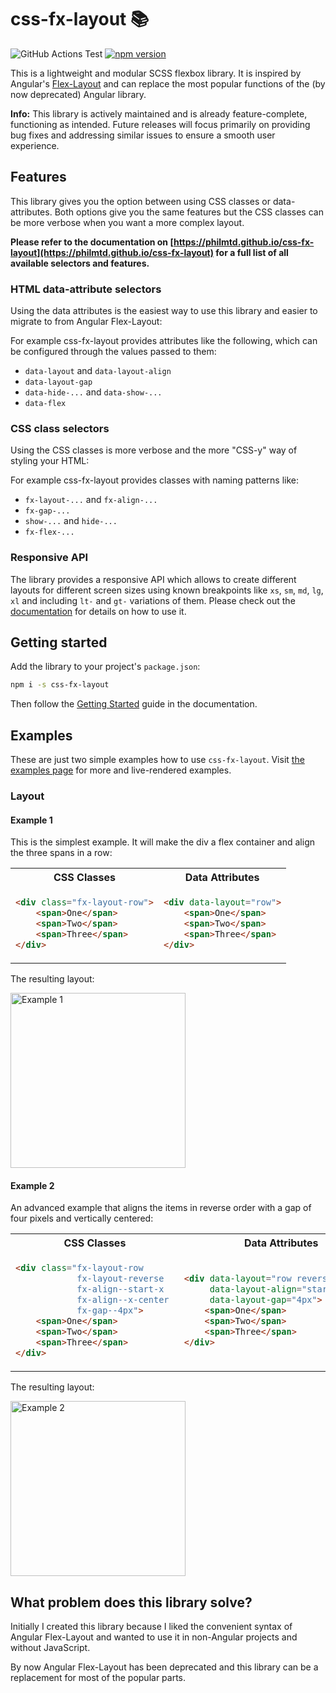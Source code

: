 # css-fx-layout 📚

![GitHub Actions Test](https://github.com/philmtd/css-fx-layout/actions/workflows/test.yml/badge.svg)
[![npm version](https://badge.fury.io/js/css-fx-layout.svg)](https://www.npmjs.com/package/css-fx-layout)

This is a lightweight and modular SCSS flexbox library. It is inspired by Angular's [Flex-Layout](https://github.com/angular/flex-layout) and can replace the
most popular functions of the (by now deprecated) Angular library.

**Info:** This library is actively maintained and is already feature-complete, functioning as intended. Future releases will focus primarily on providing bug fixes and addressing similar issues to ensure a smooth user experience.

## Features

This library gives you the option between using CSS classes or data-attributes. Both options give you the same features but the CSS classes can be more verbose when you want a more complex layout.

**Please refer to the documentation on [https://philmtd.github.io/css-fx-layout](https://philmtd.github.io/css-fx-layout) for a full list of all available selectors and features.**

### HTML data-attribute selectors

Using the data attributes is the easiest way to use this library and easier to migrate to from Angular Flex-Layout:

For example css-fx-layout provides attributes like the following, which can be configured through the values passed to them:

* `data-layout` and `data-layout-align`
* `data-layout-gap`
* `data-hide-...` and `data-show-...`
* `data-flex`

### CSS class selectors

Using the CSS classes is more verbose and the more "CSS-y" way of styling your HTML:

For example css-fx-layout provides classes with naming patterns like:

* `fx-layout-...` and `fx-align-...`
* `fx-gap-...`
* `show-...` and `hide-...`
* `fx-flex-...`

### Responsive API

The library provides a responsive API which allows to create different layouts for different screen sizes using known breakpoints
like `xs`, `sm`, `md`, `lg`, `xl` and including `lt-` and `gt-` variations of them. Please check out the [documentation](https://philmtd.github.io/css-fx-layout/docs/responsive)
for details on how to use it.

## Getting started

Add the library to your project's `package.json`:

```bash
npm i -s css-fx-layout
```

Then follow the [Getting Started](https://philmtd.github.io/css-fx-layout/docs/getting-started) guide in the documentation.

## Examples

These are just two simple examples how to use `css-fx-layout`. Visit [the examples page](https://philmtd.github.io/css-fx-layout/examples) for more and live-rendered
examples.

### Layout

#### Example 1
This is the simplest example. It will make the div a flex container and align the three spans in a row:

<table>
<tr>
<th>CSS Classes</th>
<th>Data Attributes</th>
</tr>
<tr>
<td>

```html
<div class="fx-layout-row">
    <span>One</span>
    <span>Two</span>
    <span>Three</span>
</div>
```

</td>     
<td>   

```html
<div data-layout="row">
    <span>One</span>
    <span>Two</span>
    <span>Three</span>
</div>
```

</td>
</tr>
</table>

The resulting layout:

<img src="images/example-1.png" alt="Example 1" width="280px" />


#### Example 2
An advanced example that aligns the items in reverse order with a gap of four pixels and vertically centered:

<table>
<tr>
<th>CSS Classes</th>
<th>Data Attributes</th>
</tr>
<tr>
<td>

````html
<div class="fx-layout-row 
            fx-layout-reverse 
            fx-align--start-x 
            fx-align--x-center 
            fx-gap--4px">
    <span>One</span>
    <span>Two</span>
    <span>Three</span>
</div>
````

</td>     
<td>   

````html
<div data-layout="row reverse" 
     data-layout-align="start center" 
     data-layout-gap="4px">
    <span>One</span>
    <span>Two</span>
    <span>Three</span>
</div>
````

</td>
</tr>
</table>

The resulting layout:

<img src="images/example-2.png" alt="Example 2" width="280px" />


## What problem does this library solve?

Initially I created this library because I liked the convenient syntax of Angular Flex-Layout and wanted to use it in non-Angular 
projects and without JavaScript.

By now Angular Flex-Layout has been deprecated and this library can be a replacement for most of the popular parts.
